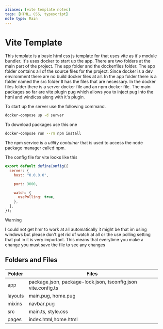 ```yaml
---
aliases: [vite template notes]
tags: [HTML, CSS, typescript]
note type: Main
---
```


# Vite Template

This template is a basic html css js template for that uses vite as it's module bundler. It's uses docker to start up the app. There are two folders at the main part of the project. The app folder and the dockerfiles folder. The app folder contains all of the source files for the project. Since docker is a dev environment there are no build docker files at all. In the app folder there is a folder named the src folder It has the files that are necessary. In the docker files folder there is a server docker file and an npm docker file. The main packages so far are vite plugin pug which allows you to inject pug into the html and windicss along with it's plugin.

To start up the server use the following command.

```bash
docker-compose up -d server
```

To download packages use this one

```bash
docker-compose run --rm npm install
```

The npm service is a _utility container_ that is used to access the node package manager called npm.

The config file for vite looks like this

```javascript
export default defineConfig({
  server: {
    host: "0.0.0.0",

    port: 3000,

    watch: {
      usePolling: true,
    },
  },
});
```

> [!Warning]
> I could not get hmr to work at all automatically it might be that im using windows but please don't get rid of watch at all or the use polling setting that put in it is very important. This means that everytime you make a change you must save the file to see any changes

## Folders and Files

| Folder  | Files                                                         |
| ------- | ------------------------------------------------------------- |
| app     | package.json, package-lock.json, tsconfig.json vite.config.ts |
| layouts | main.pug, home.pug                                            |
| mixins  | navbar.pug                                                    |
| src     | main.ts, style.css                                            |
| pages   | index.html,home.html                                          |

